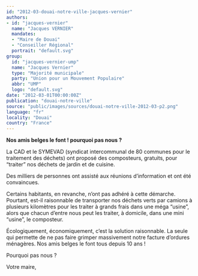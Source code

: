 ```yaml
---
id: "2012-03-douai-notre-ville-jacques-vernier"
authors:
- id: "jacques-vernier"
  name: "Jacques VERNIER"
  mandates: 
  - "Maire de Douai"
  - "Conseiller Régional"
  portrait: "default.svg"
group:
  id: "jacques-vernier-ump"
  name: "Jacques Vernier"
  type: "Majorité municipale"
  party: "Union pour un Mouvement Populaire"
  abbr: "UMP"
  logo: "default.svg"
date: "2012-03-01T00:00:00Z"
publication: "douai-notre-ville"
source: "public/images/sources/douai-notre-ville-2012-03-p2.png"
language: "fr"
locality: "Douai"
country: "France"
---
```


**Nos amis belges le font !
pourquoi pas nous ?**

La CAD et le SYMEVAD (syndicat  intercommunal de 80 communes pour le traitement des déchets) ont proposé des composteurs, gratuits, pour “traiter” nos déchets de jardin et de cuisine.

Des milliers de personnes ont assisté aux réunions d’information et ont été convaincues.

Certains habitants, en revanche, n’ont pas adhéré à cette démarche. Pourtant, est-il raisonnable de transporter nos déchets verts par camions à plusieurs kilomètres pour les traiter à grands frais dans une méga “usine”, alors que chacun d’entre nous peut les traiter, à domicile, dans une mini “usine”, le composteur.

Écologiquement, économiquement, c’est la solution raisonnable. La seule qui permette de ne pas faire grimper massivement notre facture d’ordures ménagères.
Nos amis belges le font tous depuis 10 ans !

Pourquoi pas nous ?

Votre maire,
